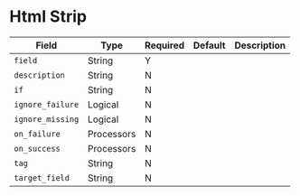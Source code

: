 # Html Strip

|Field|Type|Required|Default|Description|
|---|---|---|---|---|
|`field`|String|Y|||
|`description`|String|N|||
|`if`|String|N|||
|`ignore_failure`|Logical|N|||
|`ignore_missing`|Logical|N|||
|`on_failure`|Processors|N|||
|`on_success`|Processors|N|||
|`tag`|String|N|||
|`target_field`|String|N|||
